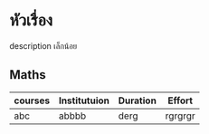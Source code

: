 # หัวเรื่อง
description เล็กน้อย
## Maths

courses | Institutuion | Duration | Effort
------- | ------------ |--------- | ------
abc | abbbb | derg | rgrgrgr

